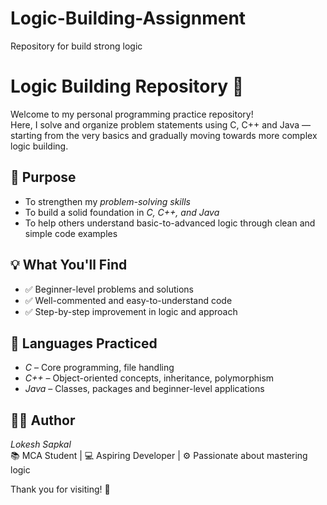 # Logic-Building-Assignment
Repository for build strong logic

# Logic Building Repository 🚀

Welcome to my personal programming practice repository!  
Here, I solve and organize problem statements using C, C++ and Java — starting from the very basics and gradually moving towards more complex logic building.

## 🎯 Purpose

- To strengthen my *problem-solving skills*
- To build a solid foundation in *C, C++, and Java*
- To help others understand basic-to-advanced logic through clean and simple code examples

## 💡 What You'll Find

- ✅ Beginner-level problems and solutions
- ✅ Well-commented and easy-to-understand code
- ✅ Step-by-step improvement in logic and approach

## 🧠 Languages Practiced

- *C* – Core programming, file handling  
- *C++* – Object-oriented concepts, inheritance, polymorphism  
- *Java* – Classes, packages and beginner-level applications




## 🙋‍♂ Author

*Lokesh Sapkal*  
📚 MCA Student | 💻 Aspiring Developer | ⚙ Passionate about mastering logic

Thank you for visiting! 🌟